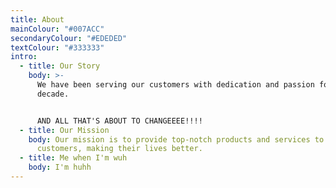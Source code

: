 ```yaml
---
title: About
mainColour: "#007ACC"
secondaryColour: "#EDEDED"
textColour: "#333333"
intro:
  - title: Our Story
    body: >-
      We have been serving our customers with dedication and passion for over a
      decade.


      AND ALL THAT'S ABOUT TO CHANGEEEE!!!!
  - title: Our Mission
    body: Our mission is to provide top-notch products and services to our
      customers, making their lives better.
  - title: Me when I'm wuh
    body: I'm huhh
---
```

